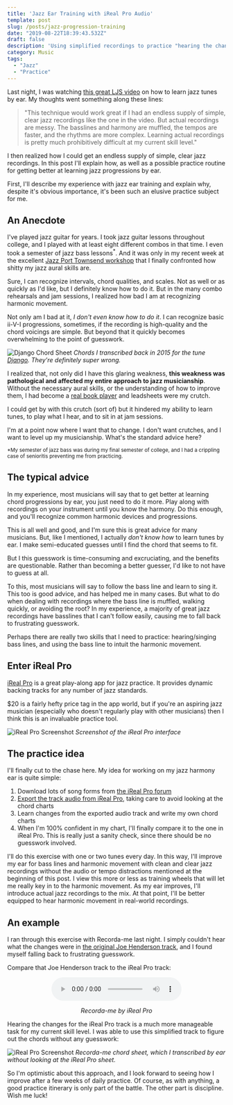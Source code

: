 ```yaml
---
title: 'Jazz Ear Training with iReal Pro Audio'
template: post
slug: /posts/jazz-progression-training
date: "2019-08-22T18:39:43.532Z"
draft: false
description: 'Using simplified recordings to practice "hearing the changes" and intuiting harmonic movement'
category: Music
tags:
  - "Jazz"
  - "Practice"
---
```


Last night, I was watching [this great LJS video](https://www.youtube.com/watch?v=5qm62741AEQ) on how to learn jazz tunes by ear. My thoughts went something along these lines:

> "This technique would work great if I had an endless supply of simple, clear jazz recordings like the one in the video. But actual recordings are messy. The basslines and harmony are muffled, the tempos are faster, and the rhythms are more complex. Learning actual recordings is pretty much prohibitively difficult at my current skill level."

I then realized how I could get an endless supply of simple, clear jazz recordings. In this post I'll explain how, as well as a possible practice routine for getting better at learning jazz progressions by ear.

First, I'll describe my experience with jazz ear training and explain why, despite it's obvious importance, it's been such an elusive practice subject for me.

## An Anecdote

I've played jazz guitar for years. I took jazz guitar lessons throughout college, and I played with at least eight different combos in that time. I even took a semester of jazz bass lessons<sup>*</sup>. And it was only in my recent week at the excellent [Jazz Port Townsend workshop](https://centrum.org/jazz-port-townsend-the-workshop/) that I finally confronted how shitty my jazz aural skills are.

Sure, I can recognize intervals, chord qualities, and scales. Not as well or as quickly as I'd like, but I definitely know how to do it. But in the many combo rehearsals and jam sessions, I realized how bad I am at recognizing harmonic movement.

Not only am I bad at it, _I don't even know how to do it_. I can recognize basic ii-V-I progressions, sometimes, if the recording is high-quality and the chord voicings are simple. But beyond that it quickly becomes overwhelming to the point of guesswork.

![Django Chord Sheet](/media/jazz-practice/django-sheet.jpg)
_Chords I transcribed back in 2015 for the tune [Django](https://www.youtube.com/watch?v=L4ksM27dVfs). They're definitely super wrong._

I realized that, not only did I have this glaring weakness, **this weakness was pathological and affected my entire approach to jazz musicianship**. Without the necessary aural skills, or the understanding of how to improve them, I had become a [real book player](https://www.jazzadvice.com/why-you-shouldnt-be-a-real-book-player/) and leadsheets were my crutch.

I could get by with this crutch (sort of) but it hindered my ability to learn tunes, to play what I hear, and to sit in at jam sessions.

I'm at a point now where I want that to change. I don't want crutches, and I want to level up my musicianship. What's the standard advice here?

<sub>*My semester of jazz bass was during my final semester of college, and I had a crippling case of senioritis preventing me from practicing.</sub>

## The typical advice

In my experience, most musicians will say that to get better at learning chord progressions by ear, you just need to do it more. Play along with recordings on your instrument until you know the harmony. Do this enough, and you'll recognize common harmonic devices and progressions.

This is all well and good, and I'm sure this is great advice for many musicians. But, like I mentioned, I actually _don't know how_ to learn tunes by ear. I make semi-educated guesses until I find the chord that seems to fit.

But I this guesswork is time-consuming and excruciating, and the benefits are questionable. Rather than becoming a better guesser, I'd like to not have to guess at all.

To this, most musicians will say to follow the bass line and learn to sing it. This too is good advice, and has helped me in many cases. But what to do when dealing with recordings where the bass line is muffled, walking quickly, or avoiding the root? In my experience, a majority of great jazz recordings have basslines that I can't follow easily, causing me to fall back to frustrating guesswork.

Perhaps there are really two skills that I need to practice: hearing/singing bass lines, and using the bass line to intuit the harmonic movement.

## Enter iReal Pro

[iReal Pro](https://apps.apple.com/us/app/ireal-pro/id409035833?mt=12) is a great play-along app for jazz practice. It provides dynamic backing tracks for any number of jazz standards.

$20 is a fairly hefty price tag in the app world, but if you're an aspiring jazz musician (especially who doesn't regularly play with other musicians) then I think this is an invaluable practice tool.

![iReal Pro Screenshot](/media/jazz-practice/ireal-pro-recordame.png)
_Screenshot of the iReal Pro interface_

## The practice idea

I'll finally cut to the chase here. My idea for working on my jazz harmony ear is quite simple:

1. Download lots of song forms from [the iReal Pro forum](https://www.irealb.com/forums/showthread.php?12753-Jazz-1350-Standards&s=02b39f6c9fa8e9ae16bbbcc33c5a0408)
2. [Export the track audio from iReal Pro](https://irealpro.com/dwkb/exporting-a-song-in-audio-format/), taking care to avoid looking at the chord charts
3. Learn changes from the exported audio track and write my own chord charts
4. When I'm 100% confident in my chart, I'll finally compare it to the one in iReal Pro. This is really just a sanity check, since there should be no guesswork involved.

I'll do this exercise with one or two tunes every day. In this way, I'll improve my ear for bass lines and harmonic movement with clean and clear jazz recordings without the audio or tempo distractions mentioned at the beginning of this post. I view this more or less as training wheels that will let me really key in to the harmonic movement. As my ear improves, I'll introduce actual jazz recordings to the mix. At that point, I'll be better equipped to hear harmonic movement in real-world recordings.

## An example

I ran through this exercise with Recorda-me last night. I simply couldn't hear what the changes were in [the original Joe Henderson track](https://www.youtube.com/watch?v=xwRbcb4ADjY), and I found myself falling back to frustrating guesswork.

Compare that Joe Henderson track to the iReal Pro track:

<center>
<audio controls="controls">
  <source type="audio/mp3" src="/media/jazz-practice/recorda-me.mp3"></source>
  <p>Your browser does not support the audio element.</p>
</audio>
<p><i>Recorda-me by iReal Pro</i></p>
</center>

Hearing the changes for the iReal Pro track is a much more manageable task for my current skill level. I was able to use this simplified track to figure out the chords without any guesswork:

![iReal Pro Screenshot](/media/jazz-practice/recorda-me-sheet.jpg)
_Recorda-me chord sheet, which I transcribed by ear without looking at the iReal Pro sheet._


So I'm optimistic about this approach, and I look forward to seeing how I improve after a few weeks of daily practice. Of course, as with anything, a good practice itinerary is only part of the battle. The other part is discipline. Wish me luck!
